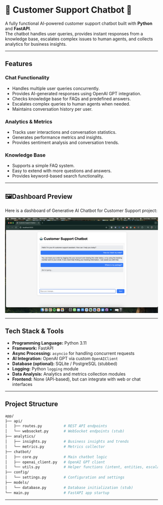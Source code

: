 # 🤖 Customer Support Chatbot 🤖

A fully functional AI-powered customer support chatbot built with **Python** and **FastAPI**.  
The chatbot handles user queries, provides instant responses from a knowledge base, escalates complex issues to human agents, and collects analytics for business insights.

---

## **Features**

### Chat Functionality
- Handles multiple user queries concurrently.
- Provides AI-generated responses using OpenAI GPT integration.
- Checks knowledge base for FAQs and predefined answers.
- Escalates complex queries to human agents when needed.
- Maintains conversation history per user.

### Analytics & Metrics
- Tracks user interactions and conversation statistics.
- Generates performance metrics and insights.
- Provides sentiment analysis and conversation trends.

### Knowledge Base
- Supports a simple FAQ system.
- Easy to extend with more questions and answers.
- Provides keyword-based search functionality.

---

## 🖼Dashboard Preview
Here is a dashboard of Generative AI Chatbot for Customer Support project:

![Dashboard Preview](https://github.com/sahil-analytics/customer-support-chatbot/blob/main/screenshots/Ai_Dashboard.png)

---
## **Tech Stack & Tools**

- **Programming Language:** Python 3.11
- **Framework:** FastAPI
- **Async Processing:** `asyncio` for handling concurrent requests
- **AI Integration:** OpenAI GPT via custom `OpenAIClient`
- **Database (optional):** SQLite / PostgreSQL (stubbed)
- **Logging:** Python `logging` module
- **Data Analysis:** Analytics and metrics collection modules
- **Frontend:** None (API-based), but can integrate with web or chat interfaces

---

## **Project Structure**
```bash
app/
├── api/
│   ├── routes.py          # REST API endpoints
│   └── websocket.py       # WebSocket endpoints (stub)
├── analytics/
│   ├── insights.py        # Business insights and trends
│   └── metrics.py         # Metrics collector
├── chatbot/
│   ├── core.py            # Main chatbot logic
│   ├── openai_client.py   # OpenAI GPT client
│   └── utils.py           # Helper functions (intent, entities, escalation)
├── config/
│   └── settings.py        # Configuration and settings
├── models/
│   └── database.py        # Database initialization (stub)
└── main.py                # FastAPI app startup
```

---

